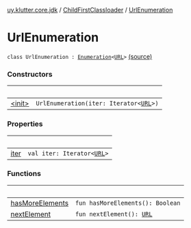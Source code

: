 [uy.klutter.core.jdk](../../index.md) / [ChildFirstClassloader](../index.md) / [UrlEnumeration](.)


# UrlEnumeration
<code>class UrlEnumeration : [Enumeration](http://docs.oracle.com/javase/6/docs/api/java/util/Enumeration.html)<[URL](http://docs.oracle.com/javase/6/docs/api/java/net/URL.html)></code> [(source)](https://github.com/kohesive/klutter/blob/master/core-jdk6/src/main/kotlin/uy/klutter/core/jdk/ChildFirstClassloader.kt#L73)<br/>


### Constructors

|&nbsp;|&nbsp;|
|---|---|
| [&lt;init&gt;](-init-.md) | <code>UrlEnumeration(iter: Iterator<[URL](http://docs.oracle.com/javase/6/docs/api/java/net/URL.html)>)</code><br/> |

### Properties

|&nbsp;|&nbsp;|
|---|---|
| [iter](iter.md) | <code>val iter: Iterator<[URL](http://docs.oracle.com/javase/6/docs/api/java/net/URL.html)></code><br/> |

### Functions

|&nbsp;|&nbsp;|
|---|---|
| [hasMoreElements](has-more-elements.md) | <code>fun hasMoreElements(): Boolean</code><br/> |
| [nextElement](next-element.md) | <code>fun nextElement(): [URL](http://docs.oracle.com/javase/6/docs/api/java/net/URL.html)</code><br/> |
